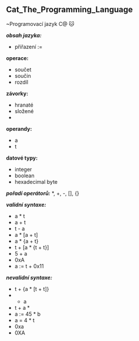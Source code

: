 ## Cat_The_Programming_Language
~Programovací jazyk C@ 🐱

***obsah jazyka:*** 
  - přiřazení :=
              
  **operace:**
  - součet 
  - součin 
  - rozdíl
              
  **závorky:**
  - hranaté
  - složené
  - 
  **operandy:**
  - a
  - t

  **datové typy:**
  - integer
  - boolean
  - hexadecimal byte

***pořadí operátorů:***
  *, +, -, [], {}

***validní syntaxe:***
  - a * t
  - a + t
  - t - a
  - a * [a + t]
  - a * {a + t}
  - t + [a * {t + t}]
  - 5 + a
  - 0xA
  - a := t + 0x11

***nevalidní syntaxe:***
  - t + {a * [t + t]}
  - + a
  - t + a *
  - a := 45 * b
  - a = 4 * t
  - 0xa
  - 0XA
